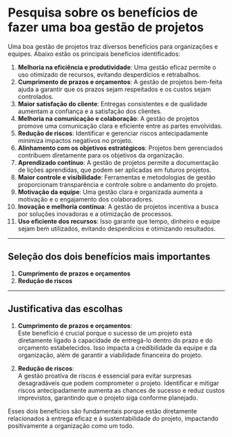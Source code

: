 # Pesquisa sobre os benefícios de fazer uma boa gestão de projetos

Uma boa gestão de projetos traz diversos benefícios para organizações e equipes. Abaixo estão os principais benefícios identificados:

1. **Melhoria na eficiência e produtividade**: Uma gestão eficaz permite o uso otimizado de recursos, evitando desperdícios e retrabalhos.
2. **Cumprimento de prazos e orçamentos**: A gestão de projetos bem-feita ajuda a garantir que os prazos sejam respeitados e os custos sejam controlados.
3. **Maior satisfação do cliente**: Entregas consistentes e de qualidade aumentam a confiança e a satisfação dos clientes.
4. **Melhoria na comunicação e colaboração**: A gestão de projetos promove uma comunicação clara e eficiente entre as partes envolvidas.
5. **Redução de riscos**: Identificar e gerenciar riscos antecipadamente minimiza impactos negativos no projeto.
6. **Alinhamento com os objetivos estratégicos**: Projetos bem gerenciados contribuem diretamente para os objetivos da organização.
7. **Aprendizado contínuo**: A gestão de projetos permite a documentação de lições aprendidas, que podem ser aplicadas em futuros projetos.
8. **Maior controle e visibilidade**: Ferramentas e metodologias de gestão proporcionam transparência e controle sobre o andamento do projeto.
9. **Motivação da equipe**: Uma gestão clara e organizada aumenta a motivação e o engajamento dos colaboradores.
10. **Inovação e melhoria contínua**: A gestão de projetos incentiva a busca por soluções inovadoras e a otimização de processos.
11. **Uso eficiente dos recursos**: Isso garante que tempo, dinheiro e equipe sejam bem utilizados, evitando desperdícios e otimizando resultados.

---

## Seleção dos dois benefícios mais importantes

1. **Cumprimento de prazos e orçamentos**  
2. **Redução de riscos**

---

## Justificativa das escolhas

1. **Cumprimento de prazos e orçamentos**:  
   Este benefício é crucial porque o sucesso de um projeto está diretamente ligado à capacidade de entregá-lo dentro do prazo e do orçamento estabelecidos. Isso impacta a credibilidade da equipe e da organização, além de garantir a viabilidade financeira do projeto.

2. **Redução de riscos**:  
   A gestão proativa de riscos é essencial para evitar surpresas desagradáveis que podem comprometer o projeto. Identificar e mitigar riscos antecipadamente aumenta as chances de sucesso e reduz custos imprevistos, garantindo que o projeto siga conforme planejado.

Esses dois benefícios são fundamentais porque estão diretamente relacionados à entrega eficaz e à sustentabilidade do projeto, impactando positivamente a organização como um todo.
